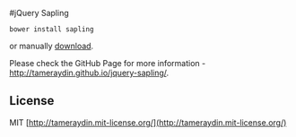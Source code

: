 #jQuery Sapling

```console
bower install sapling
```
or manually [download](https://github.com/tameraydin/jquery-sapling/archive/master.zip).

Please check the GitHub Page for more information - http://tameraydin.github.io/jquery-sapling/.

## License

MIT [http://tameraydin.mit-license.org/](http://tameraydin.mit-license.org/)
